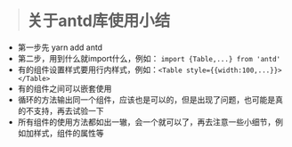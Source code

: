 ># 关于antd库使用小结 #

- 第一步先 yarn add antd
- 第二步，用到什么就import什么，例如： `import {Table,...} from 'antd'`
- 有的组件设置样式要用行内样式，例如：`<Table style={{width:100,...}}> </Table>`
- 有的组件之间可以嵌套使用
- 循环的方法输出同一个组件，应该也是可以的，但是出现了问题，也可能是真的不支持，再去试验一下
- 所有组件的使用方法都如出一辙，会一个就可以了，再去注意一些小细节，例如加样式，组件的属性等